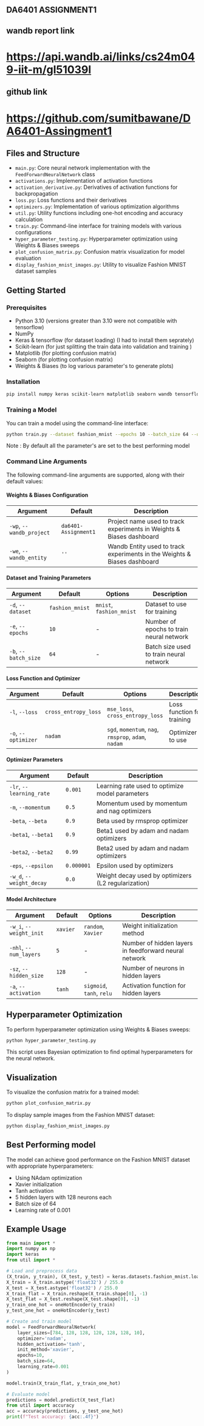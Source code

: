 
## DA6401 ASSIGNMENT1 

## wandb report link 
# https://api.wandb.ai/links/cs24m049-iit-m/gl51039l

## github link
# https://github.com/sumitbawane/DA6401-Assingment1



## Files and Structure

- `main.py`: Core neural network implementation with the `FeedForwardNeuralNetwork` class
- `activations.py`: Implementation of activation functions
- `activation_derivative.py`: Derivatives of activation functions for backpropagation
- `loss.py`: Loss functions and their derivatives
- `optimizers.py`: Implementation of various optimization algorithms
- `util.py`: Utility functions including one-hot encoding and accuracy calculation
- `train.py`: Command-line interface for training models with various configurations
- `hyper_parameter_testing.py`: Hyperparameter optimization using Weights & Biases sweeps
- `plot_confusion_matrix.py`: Confusion matrix visualization for model evaluation
- `display_fashion_mnist_images.py`: Utility to visualize Fashion MNIST dataset samples

## Getting Started

### Prerequisites

- Python 3.10 (versions greater than 3.10 were not compatible with tensorflow)
- NumPy
- Keras & tensorflow (for dataset loading) (I had to install them seprately)
- Scikit-learn (for just splitting the train data into validation and training )
- Matplotlib (for plotting confusion matrix)
- Seaborn (for plotting confusion matrix)
- Weights & Biases (to log various parameter's to generate plots)

### Installation

```bash
pip install numpy keras scikit-learn matplotlib seaborn wandb tensorflow
```

### Training a Model

You can train a model using the command-line interface:

```bash
python train.py --dataset fashion_mnist --epochs 10 --batch_size 64 --optimizer nadam --activation tanh --num_layers 5 --hidden_size 128
```
Note : By default all the parameter's are set to the best performing model

### Command Line Arguments

The following command-line arguments are supported, along with their default values:

#### Weights & Biases Configuration
| Argument | Default | Description |
|----------|---------|-------------|
| `-wp`, `--wandb_project` | `da6401-Assignment1` | Project name used to track experiments in Weights & Biases dashboard |
| `-we`, `--wandb_entity` | `''` | Wandb Entity used to track experiments in the Weights & Biases dashboard |

#### Dataset and Training Parameters
| Argument | Default | Options | Description |
|----------|---------|---------|-------------|
| `-d`, `--dataset` | `fashion_mnist` | `mnist`, `fashion_mnist` | Dataset to use for training |
| `-e`, `--epochs` | `10` | - | Number of epochs to train neural network |
| `-b`, `--batch_size` | `64` | - | Batch size used to train neural network |

#### Loss Function and Optimizer
| Argument | Default | Options | Description |
|----------|---------|---------|-------------|
| `-l`, `--loss` | `cross_entropy_loss` | `mse_loss`, `cross_entropy_loss` | Loss function for training |
| `-o`, `--optimizer` | `nadam` | `sgd`, `momentum`, `nag`, `rmsprop`, `adam`, `nadam` | Optimizer to use |

#### Optimizer Parameters
| Argument | Default | Description |
|----------|---------|-------------|
| `-lr`, `--learning_rate` | `0.001` | Learning rate used to optimize model parameters |
| `-m`, `--momentum` | `0.5` | Momentum used by momentum and nag optimizers |
| `-beta`, `--beta` | `0.9` | Beta used by rmsprop optimizer |
| `-beta1`, `--beta1` | `0.9` | Beta1 used by adam and nadam optimizers |
| `-beta2`, `--beta2` | `0.99` | Beta2 used by adam and nadam optimizers |
| `-eps`, `--epsilon` | `0.000001` | Epsilon used by optimizers |
| `-w_d`, `--weight_decay` | `0.0` | Weight decay used by optimizers (L2 regularization) |

#### Model Architecture
| Argument | Default | Options | Description |
|----------|---------|---------|-------------|
| `-w_i`, `--weight_init` | `xavier` | `random`, `Xavier` | Weight initialization method |
| `-nhl`, `--num_layers` | `5` | - | Number of hidden layers in feedforward neural network |
| `-sz`, `--hidden_size` | `128` | - | Number of neurons in hidden layers |
| `-a`, `--activation` | `tanh` |  `sigmoid`, `tanh`, `relu` | Activation function for hidden layers |

## Hyperparameter Optimization

To perform hyperparameter optimization using Weights & Biases sweeps:

```bash
python hyper_parameter_testing.py
```

This script uses Bayesian optimization to find optimal hyperparameters for the neural network.

## Visualization

To visualize the confusion matrix for a trained model:

```bash
python plot_confusion_matrix.py
```

To display sample images from the Fashion MNIST dataset:

```bash
python display_fashion_mnist_images.py
```

## Best Performing model

The model can achieve good performance on the Fashion MNIST dataset with appropriate hyperparameters:
- Using NAdam optimization
- Xavier initialization
- Tanh activation
- 5 hidden layers with 128 neurons each
- Batch size of 64
- Learning rate of 0.001

## Example Usage

```python
from main import *
import numpy as np
import keras
from util import *

# Load and preprocess data
(X_train, y_train), (X_test, y_test) = keras.datasets.fashion_mnist.load_data()
X_train = X_train.astype('float32') / 255.0
X_test = X_test.astype('float32') / 255.0
X_train_flat = X_train.reshape(X_train.shape[0], -1)
X_test_flat = X_test.reshape(X_test.shape[0], -1)
y_train_one_hot = oneHotEncoder(y_train)
y_test_one_hot = oneHotEncoder(y_test)

# Create and train model
model = FeedForwardNeuralNetwork(
    layer_sizes=[784, 128, 128, 128, 128, 128, 10],
    optimizer='nadam',
    hidden_activation='tanh',
    init_method='xavier',
    epochs=10,
    batch_size=64,
    learning_rate=0.001
)

model.train(X_train_flat, y_train_one_hot)

# Evaluate model
predictions = model.predict(X_test_flat)
from util import accuracy
acc = accuracy(predictions, y_test_one_hot)
print(f"Test accuracy: {acc:.4f}")
```

